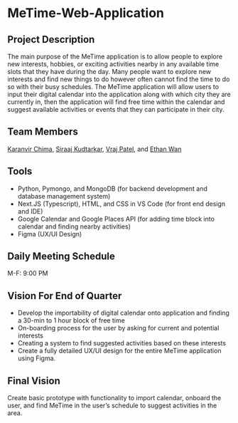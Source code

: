 # MeTime-Web-Application

## Project Description
The main purpose of the MeTime application is to allow people to explore new interests, hobbies, or exciting activities nearby in any available time slots that they have during the day. Many people want to explore new interests and find new things to do however often cannot find the time to do so with their busy schedules. The MeTime application will allow users to input their digital calendar into the application along with which city they are currently in, then the application will find free time within the calendar and suggest available activities or events that they can participate in their city. 

## Team Members
[Karanvir Chima](https://github.com/karanvirchima), [Siraaj Kudtarkar](https://github.com/siraajkudtarkar), [Vraj Patel](https://github.com/vpate3356), and [Ethan Wan](https://github.com/ELW123)

## Tools
* Python, Pymongo, and MongoDB (for backend development and database management system)
* Next.JS (Typescript), HTML, and CSS in VS Code (for front end design and IDE)
* Google Calendar and Google Places API (for adding time block into calendar and finding nearby activities)
* Figma (UX/UI Design)

## Daily Meeting Schedule
M-F: 9:00 PM 

## Vision For End of Quarter
* Develop the importability of digital calendar onto application and finding a 30-min to 1 hour block of free time
* On-boarding process for the user by asking for current and potential interests
* Creating a system to find suggested activities based on these interests
* Create a fully detailed UX/UI design for the entire MeTime application using Figma. 

## Final Vision
Create basic prototype with functionality to import calendar, onboard the user, and find MeTime in the user’s schedule to suggest activities in the area.
